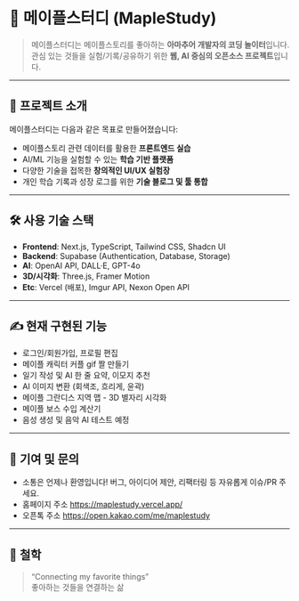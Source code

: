 # 🍁 메이플스터디 (MapleStudy)

> 메이플스터디는 메이플스토리를 좋아하는 **아마추어 개발자의 코딩 놀이터**입니다.  
> 관심 있는 것들을 실험/기록/공유하기 위한  **웹, AI 중심의 오픈소스 프로젝트**입니다.

---

## 🧩 프로젝트 소개

메이플스터디는 다음과 같은 목표로 만들어졌습니다:

- 메이플스토리 관련 데이터를 활용한 **프론트엔드 실습**
- AI/ML 기능을 실험할 수 있는 **학습 기반 플랫폼**
- 다양한 기술을 접목한 **창의적인 UI/UX 실험장**
- 개인 학습 기록과 성장 로그를 위한 **기술 블로그 및 툴 통합**

---

## 🛠️ 사용 기술 스택

- **Frontend**: Next.js, TypeScript, Tailwind CSS, Shadcn UI
- **Backend**: Supabase (Authentication, Database, Storage)
- **AI**: OpenAI API, DALL·E, GPT-4o
- **3D/시각화**: Three.js, Framer Motion
- **Etc**: Vercel (배포), Imgur API, Nexon Open API

---

## ✍️ 현재 구현된 기능

- 로그인/회원가입, 프로필 편집
- 메이플 캐릭터 커플 gif 짤 만들기
- 일기 작성 및 AI 한 줄 요약, 이모지 추천
- AI 이미지 변환 (회색조, 흐리게, 윤곽)
- 메이플 그란디스 지역 맵 - 3D 별자리 시각화
- 메이플 보스 수입 계산기
- 음성 생성 및 음악 AI 테스트 예정

---

## 💬 기여 및 문의

- 소통은 언제나 환영입니다! 버그, 아이디어 제안, 리팩터링 등 자유롭게 이슈/PR 주세요.
- 홈페이지 주소 https://maplestudy.vercel.app/
- 오픈톡 주소 https://open.kakao.com/me/maplestudy

---

## 🧠 철학

> “Connecting my favorite things”  
> 좋아하는 것들을 연결하는 삶


